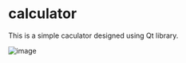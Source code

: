 # calculator
This is a simple caculator designed using Qt library.

![image](https://user-images.githubusercontent.com/58700828/217846589-42fd25ee-998b-4ce0-83b8-404775d28aad.png)
